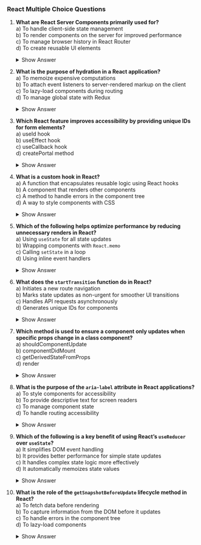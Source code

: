 ### React Multiple Choice Questions

1. **What are React Server Components primarily used for?**\
   a) To handle client-side state management\
   b) To render components on the server for improved performance\
   c) To manage browser history in React Router\
   d) To create reusable UI elements
   <details><summary>Show Answer</summary>Answer: b) To render components on the server for improved performance</details>


2. **What is the purpose of hydration in a React application?**\
   a) To memoize expensive computations\
   b) To attach event listeners to server-rendered markup on the client\
   c) To lazy-load components during routing\
   d) To manage global state with Redux
   <details><summary>Show Answer</summary>Answer: b) To attach event listeners to server-rendered markup on the client</details>


3. **Which React feature improves accessibility by providing unique IDs for form elements?**\
   a) useId hook\
   b) useEffect hook\
   c) useCallback hook\
   d) createPortal method
   <details><summary>Show Answer</summary>Answer: a) useId hook</details>


4. **What is a custom hook in React?**\
   a) A function that encapsulates reusable logic using React hooks\
   b) A component that renders other components\
   c) A method to handle errors in the component tree\
   d) A way to style components with CSS
   <details><summary>Show Answer</summary>Answer: a) A function that encapsulates reusable logic using React hooks</details>


5. **Which of the following helps optimize performance by reducing unnecessary renders in React?**\
   a) Using `useState` for all state updates\
   b) Wrapping components with `React.memo`\
   c) Calling `setState` in a loop\
   d) Using inline event handlers
   <details><summary>Show Answer</summary>Answer: b) Wrapping components with `React.memo`</details>


6. **What does the `startTransition` function do in React?**\
   a) Initiates a new route navigation\
   b) Marks state updates as non-urgent for smoother UI transitions\
   c) Handles API requests asynchronously\
   d) Generates unique IDs for components
   <details><summary>Show Answer</summary>Answer: b) Marks state updates as non-urgent for smoother UI transitions</details>


7. **Which method is used to ensure a component only updates when specific props change in a class component?**\
   a) shouldComponentUpdate\
   b) componentDidMount\
   c) getDerivedStateFromProps\
   d) render
   <details><summary>Show Answer</summary>Answer: a) shouldComponentUpdate</details>


8. **What is the purpose of the `aria-label` attribute in React applications?**\
   a) To style components for accessibility\
   b) To provide descriptive text for screen readers\
   c) To manage component state\
   d) To handle routing accessibility
   <details><summary>Show Answer</summary>Answer: b) To provide descriptive text for screen readers</details>


9. **Which of the following is a key benefit of using React’s `useReducer` over `useState`?**\
   a) It simplifies DOM event handling\
   b) It provides better performance for simple state updates\
   c) It handles complex state logic more effectively\
   d) It automatically memoizes state values
   <details><summary>Show Answer</summary>Answer: c) It handles complex state logic more effectively</details>


10. **What is the role of the `getSnapshotBeforeUpdate` lifecycle method in React?**\
    a) To fetch data before rendering\
    b) To capture information from the DOM before it updates\
    c) To handle errors in the component tree\
    d) To lazy-load components
    <details><summary>Show Answer</summary>Answer: b) To capture information from the DOM before it updates</details>